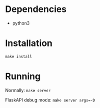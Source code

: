 # Dependencies

* python3

# Installation

`make install`

# Running

Normally: `make server`

FlaskAPI debug mode: `make server args=-D`

